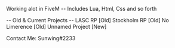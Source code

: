 Working alot in FiveM
-- Includes Lua, Html, Css and so forth

-- Old & Current Projects --
LASC RP [Old] 
Stockholm RP [Old] 
No Limerence [Old] 
Unnamed Project [New]

Contact Me: 
Sunwing#2233
